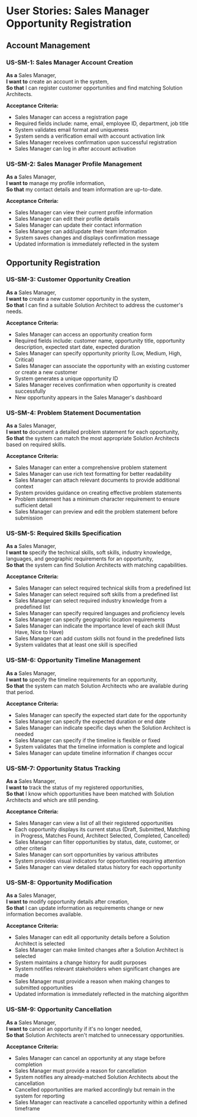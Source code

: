 # User Stories: Sales Manager Opportunity Registration

## Account Management

### US-SM-1: Sales Manager Account Creation
**As a** Sales Manager,  
**I want to** create an account in the system,  
**So that** I can register customer opportunities and find matching Solution Architects.

**Acceptance Criteria:**
- Sales Manager can access a registration page
- Required fields include: name, email, employee ID, department, job title
- System validates email format and uniqueness
- System sends a verification email with account activation link
- Sales Manager receives confirmation upon successful registration
- Sales Manager can log in after account activation

### US-SM-2: Sales Manager Profile Management
**As a** Sales Manager,  
**I want to** manage my profile information,  
**So that** my contact details and team information are up-to-date.

**Acceptance Criteria:**
- Sales Manager can view their current profile information
- Sales Manager can edit their profile details
- Sales Manager can update their contact information
- Sales Manager can add/update their team information
- System saves changes and displays confirmation message
- Updated information is immediately reflected in the system

## Opportunity Registration

### US-SM-3: Customer Opportunity Creation
**As a** Sales Manager,  
**I want to** create a new customer opportunity in the system,  
**So that** I can find a suitable Solution Architect to address the customer's needs.

**Acceptance Criteria:**
- Sales Manager can access an opportunity creation form
- Required fields include: customer name, opportunity title, opportunity description, expected start date, expected duration
- Sales Manager can specify opportunity priority (Low, Medium, High, Critical)
- Sales Manager can associate the opportunity with an existing customer or create a new customer
- System generates a unique opportunity ID
- Sales Manager receives confirmation when opportunity is created successfully
- New opportunity appears in the Sales Manager's dashboard

### US-SM-4: Problem Statement Documentation
**As a** Sales Manager,  
**I want to** document a detailed problem statement for each opportunity,  
**So that** the system can match the most appropriate Solution Architects based on required skills.

**Acceptance Criteria:**
- Sales Manager can enter a comprehensive problem statement
- Sales Manager can use rich text formatting for better readability
- Sales Manager can attach relevant documents to provide additional context
- System provides guidance on creating effective problem statements
- Problem statement has a minimum character requirement to ensure sufficient detail
- Sales Manager can preview and edit the problem statement before submission

### US-SM-5: Required Skills Specification
**As a** Sales Manager,  
**I want to** specify the technical skills, soft skills, industry knowledge, languages, and geographic requirements for an opportunity,  
**So that** the system can find Solution Architects with matching capabilities.

**Acceptance Criteria:**
- Sales Manager can select required technical skills from a predefined list
- Sales Manager can select required soft skills from a predefined list
- Sales Manager can select required industry knowledge from a predefined list
- Sales Manager can specify required languages and proficiency levels
- Sales Manager can specify geographic location requirements
- Sales Manager can indicate the importance level of each skill (Must Have, Nice to Have)
- Sales Manager can add custom skills not found in the predefined lists
- System validates that at least one skill is specified

### US-SM-6: Opportunity Timeline Management
**As a** Sales Manager,  
**I want to** specify the timeline requirements for an opportunity,  
**So that** the system can match Solution Architects who are available during that period.

**Acceptance Criteria:**
- Sales Manager can specify the expected start date for the opportunity
- Sales Manager can specify the expected duration or end date
- Sales Manager can indicate specific days when the Solution Architect is needed
- Sales Manager can specify if the timeline is flexible or fixed
- System validates that the timeline information is complete and logical
- Sales Manager can update timeline information if changes occur

### US-SM-7: Opportunity Status Tracking
**As a** Sales Manager,  
**I want to** track the status of my registered opportunities,  
**So that** I know which opportunities have been matched with Solution Architects and which are still pending.

**Acceptance Criteria:**
- Sales Manager can view a list of all their registered opportunities
- Each opportunity displays its current status (Draft, Submitted, Matching in Progress, Matches Found, Architect Selected, Completed, Cancelled)
- Sales Manager can filter opportunities by status, date, customer, or other criteria
- Sales Manager can sort opportunities by various attributes
- System provides visual indicators for opportunities requiring attention
- Sales Manager can view detailed status history for each opportunity

### US-SM-8: Opportunity Modification
**As a** Sales Manager,  
**I want to** modify opportunity details after creation,  
**So that** I can update information as requirements change or new information becomes available.

**Acceptance Criteria:**
- Sales Manager can edit all opportunity details before a Solution Architect is selected
- Sales Manager can make limited changes after a Solution Architect is selected
- System maintains a change history for audit purposes
- System notifies relevant stakeholders when significant changes are made
- Sales Manager must provide a reason when making changes to submitted opportunities
- Updated information is immediately reflected in the matching algorithm

### US-SM-9: Opportunity Cancellation
**As a** Sales Manager,  
**I want to** cancel an opportunity if it's no longer needed,  
**So that** Solution Architects aren't matched to unnecessary opportunities.

**Acceptance Criteria:**
- Sales Manager can cancel an opportunity at any stage before completion
- Sales Manager must provide a reason for cancellation
- System notifies any already-matched Solution Architects about the cancellation
- Cancelled opportunities are marked accordingly but remain in the system for reporting
- Sales Manager can reactivate a cancelled opportunity within a defined timeframe

